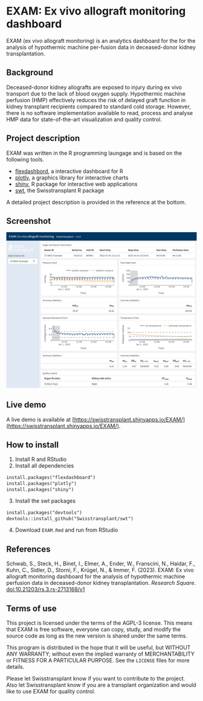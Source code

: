 # EXAM: Ex vivo allograft monitoring dashboard

EXAM (ex vivo allograft monitoring) is an analytics dashboard for the for the analysis of hypothermic machine per-fusion data in deceased-donor kidney transplantation.

## Background
Deceased-donor kidney allografts are exposed to injury during ex vivo transport due to the lack of blood oxygen supply. Hypothermic machine perfusion (HMP) effectively reduces the risk of delayed graft function in kidney transplant recipients compared to standard cold storage. However, there is no software implementation available to read, process and analyse HMP data for state-of-the-art visualization and quality control.

## Project description
EXAM was written in the R programming laungage and is based on the following tools.
* [flexdashbord](https://pkgs.rstudio.com/flexdashboard/), a interactive dashboard for R
* [plotly](https://plotly.com/graphing-libraries/), a graphics library for interactive charts
* [shiny](https://shiny.posit.co/), R package for interactive web applications
* [swt](https://github.com/Swisstransplant/swt), the Swisstransplant R package

A detailed project description is provided in the reference at the bottom.

## Screenshot
![Screenshot of the EXAM dashboard.](images/screenshot.png)

## Live demo
A live demo is available at [https://swisstransplant.shinyapps.io/EXAM/](https://swisstransplant.shinyapps.io/EXAM/).

## How to install 

1. Install R and RStudio
2. Install all dependencies
````
install.packages("flexdashboard")
install.packages("plotly")
install.packages("shiny")
````

3. Install the swt packages
```
install.packages("devtools")
devtools::install_github("Swisstransplant/swt")
```

4. Download `EXAM.Rmd` and run from RStudio

## References
Schwab, S., Steck, H., Binet, I., Elmer, A., Ender, W., Franscini, N., Haidar, F., Kuhn, C., Sidler, D., Storni, F., Krügel, N., & Immer, F. (2023). EXAM: Ex vivo allograft monitoring dashboard for the analysis of hypothermic machine perfusion data in deceased-donor kidney transplantation. *Research Square*. [doi:10.21203/rs.3.rs-2713168/v1](https://doi.org/10.21203/rs.3.rs-2713168/v1)

## Terms of use
This project is licensed under the terms of the AGPL-3 license. This means that EXAM is free software, everyone can copy, study, and modify the source code as long as the new version is shared under the same terms.

This program is distributed in the hope that it will be useful, but WITHOUT ANY WARRANTY; without even the implied warranty of MERCHANTABILITY or FITNESS FOR A PARTICULAR PURPOSE. See the `LICENSE` files for more details.

Please let Swisstransplant know if you want to contribute to the project. Also let Swisstransplant know if you are a transplant organization and would like to use EXAM for quality control. 


